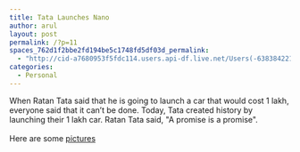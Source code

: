```yaml
---
title: Tata Launches Nano
author: arul
layout: post
permalink: /?p=11
spaces_762d1f2bbe2fd194be5c1748fd5df03d_permalink:
  - "http://cid-a7680953f5fdc114.users.api-df.live.net/Users(-6383842215583694572)/Blogs('A7680953F5FDC114!113')/Entries('A7680953F5FDC114!504')?authkey=NzXxYOsM*PI%24"
categories:
  - Personal
---
```

<div id="msgcns!A7680953F5FDC114!504" class="bvMsg">
  <div>
    When Ratan Tata said that he is going to launch a car that would cost 1 lakh, everyone said that it can&#8217;t be done. Today, Tata created history by launching their 1 lakh car. Ratan Tata said, "A promise is a promise".
  </div>
  
  <div>
     
  </div>
  
  <div>
    Here are some <a href="http://www.chicagotribune.com/business/chi-tata-nano-pg,1,3327489.photogallery?ctrack=1&cset=true">pictures</a>
  </div>
</div>